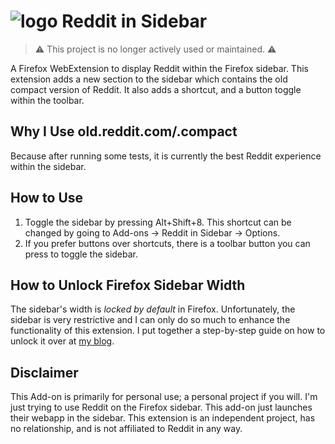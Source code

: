 # ![logo](/icons/icon1_96.png) Reddit in Sidebar
>⚠️ This project is no longer actively used or maintained. ⚠️

<!--
<p align=center>
<img alt="Mozilla Add-on" src="https://img.shields.io/amo/v/%7B15e57753-391e-4dd7-bd6b-911d22d5ba93%7D?style=for-the-badge">
<img src="https://img.shields.io/amo/rating/%7B15e57753-391e-4dd7-bd6b-911d22d5ba93%7D?style=for-the-badge" />
<img src="https://img.shields.io/amo/dw/%7B15e57753-391e-4dd7-bd6b-911d22d5ba93%7D?style=for-the-badge" />
<img src="https://img.shields.io/amo/users/%7B15e57753-391e-4dd7-bd6b-911d22d5ba93%7D?style=for-the-badge" />
<img src="https://img.shields.io/github/license/datastring/firefox-telegram-in-sidebar?style=for-the-badge" />
</p>
-->

A Firefox WebExtension to display Reddit within the Firefox sidebar. This extension adds a new section to the sidebar which contains the old compact version of Reddit. It also adds a shortcut, and a button toggle within the toolbar.

## Why I Use old.reddit.com/.compact

Because after running some tests, it is currently the best Reddit experience within the sidebar.

## How to Use

1. Toggle the sidebar by pressing Alt+Shift+8. This shortcut can be changed by going to Add-ons -> Reddit in Sidebar -> Options.
2. If you prefer buttons over shortcuts, there is a toolbar button you can press to toggle the sidebar.

## How to Unlock Firefox Sidebar Width

The sidebar's width is *locked by default* in Firefox. Unfortunately, the sidebar is very restrictive and I can only do so much to enhance the functionality of this extension. I put together a step-by-step guide on how to unlock it over at [my blog](https://stressed.dev/unlock-max-width-of-firefoxs-sidebar/).

## Disclaimer

This Add-on is primarily for personal use; a personal project if you will. I'm just trying to use Reddit on the Firefox sidebar. This add-on just launches their webapp in the sidebar. This extension is an independent project, has no relationship, and is not affiliated to Reddit in any way.
